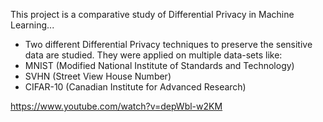 This project is a comparative study of Differential Privacy in Machine Learning...

- Two different Differential Privacy techniques to preserve the sensitive data are studied. They were applied on multiple data-sets like:
- MNIST (Modified National Institute of Standards and Technology)
- SVHN (Street View House Number) 
- CIFAR-10 (Canadian Institute for Advanced Research)

https://www.youtube.com/watch?v=depWbl-w2KM
